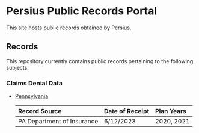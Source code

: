 # Persius Public Records Portal

This site hosts public records obtained by Persius.

## Records

This repository currently contains public records
pertaining to the following subjects.

### Claims Denial Data

- [Pennsylvania](./data/claims_denials/raw/pa)


    | Record Source       | Date of Receipt         | Plan Years |
    |:-------------|:------------------|:------|
    | PA Department of Insurance           | 6/12/2023 | 2020, 2021  |


